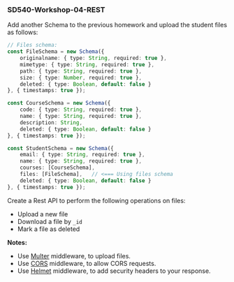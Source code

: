 ### SD540-Workshop-04-REST
Add another Schema to the previous homework and upload the student files as follows:
```typescript
// Files schema:
const FileSchema = new Schema({
    originalname: { type: String, required: true },
    mimetype: { type: String, required: true },
    path: { type: String, required: true },
    size: { type: Number, required: true },
    deleted: { type: Boolean, default: false }
}, { timestamps: true });

const CourseSchema = new Schema({
    code: { type: String, required: true },
    name: { type: String, required: true },
    description: String,
    deleted: { type: Boolean, default: false }
}, { timestamps: true });

const StudentSchema = new Schema({
    email: { type: String, required: true },
    name: { type: String, required: true },
    courses: [CourseSchema],
    files: [FileSchema],   // <=== Using files schema
    deleted: { type: Boolean, default: false }
}, { timestamps: true });
```
Create a Rest API to perform the following operations on files:
* Upload a new file
* Download a file by `_id`
* Mark a file as deleted
  
**Notes:**
* Use [Multer](https://www.npmjs.com/package/multer) middleware, to upload files.
* Use [CORS](https://www.npmjs.com/package/cors) middleware, to allow CORS requests.
* Use [Helmet](https://www.npmjs.com/package/helmet) middleware, to add security headers to your response.

